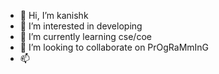 - 👋 Hi, I’m kanishk
- 👀 I’m interested in developing
- 🌱 I’m currently learning cse/coe
- 💞️ I’m looking to collaborate on PrOgRaMmInG
- 📫

<!---
kanishk108/kanishk108 is a ✨ special ✨ repository because its `README.md` (this file) appears on your GitHub profile.
You can click the Preview link to take a look at your changes.
--->
